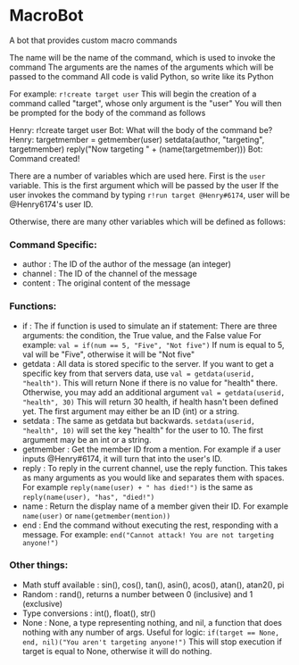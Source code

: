 # MacroBot
A bot that provides custom macro commands


The name will be the name of the command, which is used to invoke the command
The arguments are the names of the arguments which will be passed to the command
All code is valid Python, so write like its Python

For example: `r!create target user`
This will begin the creation of a command called "target", whose only argument is the "user"
You will then be prompted for the body of the command as follows

Henry: r!create target user
Bot: What will the body of the command be?
Henry: targetmember = getmember(user)
       setdata(author, "targeting", targetmember)
       reply("Now targeting " + (name(targetmember)))
Bot: Command created!

There are a number of variables which are used here.
First is the `user` variable. This is the first argument which will be passed by the user
If the user invokes the command by typing `r!run target @Henry#6174`, user will be
@Henry6174's user ID.

Otherwise, there are many other variables which will be defined as follows:
### Command Specific:
- author : The ID of the author of the message (an integer)
- channel : The ID of the channel of the message
- content : The original content of the message

### Functions:
- if : The if function is used to simulate an if statement:
       There are three arguments: the condition, the True value, and the False value
       For example: `val = if(num == 5, "Five", "Not five")`
       If num is equal to 5, val will be "Five", otherwise it will be "Not five"
- getdata : All data is stored specific to the server. If you want to get a specific
            key from that servers data, use `val = getdata(userid, "health")`. This will return
            None if there is no value for "health" there. Otherwise, you may add an additional argument
            `val = getdata(userid, "health", 30)` This will return 30 health, if health hasn't been defined yet.
            The first argument may either be an ID (int) or a string.
- setdata : The same as getdata but backwards. `setdata(userid, "health", 10)` will set the key
            "health" for the user to 10. The first argument may be an int or a string.
- getmember : Get the member ID from a mention. For example if a user inputs @Henry#6174, it will turn that
              into the user's ID.
- reply : To reply in the current channel, use the reply function. This takes as many arguments as you
          would like and separates them with spaces. For example `reply(name(user) + " has died!")` is
          the same as `reply(name(user), "has", "died!")`
- name : Return the display name of a member given their ID. For example `name(user)` or `name(getmember(mention))`
- end : End the command without executing the rest, responding with a message.
        For example: `end("Cannot attack! You are not targeting anyone!")`

### Other things:
- Math stuff available : sin(), cos(), tan(), asin(), acos(), atan(), atan2(), pi
- Random : rand(), returns a number between 0 (inclusive) and 1 (exclusive)
- Type conversions : int(), float(), str()
- None : None, a type representing nothing, and nil, a function that does nothing with any number of args.
         Useful for logic: `if(target == None, end, nil)("You aren't targeting anyone!")`
         This will stop execution if target is equal to None, otherwise it will do nothing.
